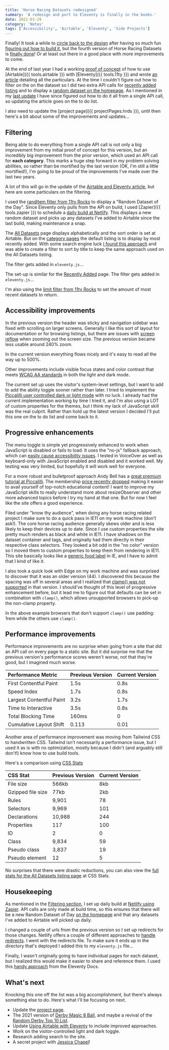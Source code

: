```yaml
---
title: 'Horse Racing Datasets redesigned'
summary: 'A redesign and port to Eleventy is finally in the books.'
date: 2021-03-29
category: 'Notes'
tags: ['Accessibility', 'Airtable', 'Eleventy', 'Side Projects']
---
```


Finally! It took a while to [circle back to the design](https://twitter.com/superterrific/status/1353047440664915969) after having so much fun [figuring out how to build it](/articles/using-airtable-with-eleventy/), but the fourth version of Horse Racing Datasets is [finally done](https://horseracingdatasets.com/)! Or at least out there in a good place with more improvements to come.

At the end of last year I had a working [proof of concept](/notes/update-on-the-end-of-the-year-to-do-list/) of how to use [Airtable]({{ tools.airtable }}) with [Eleventy]({{ tools.11ty }}) and wrote [an article](/articles/using-airtable-with-eleventy/) detailing all the particulars. At the time I couldn't figure out how to filter on the on the dataset so I did two extra API calls for [recently added listing](https://horseracingdatasets.com/recently-added/) and to display a [random dataset on the homepage](https://horseracingdatasets.com/). As I mentioned in my [last update](/notes/ugging-along/) I have since figured out how to do it all from a single API call, so updating the article goes on the to do list.

I also need to update the [project page]({{ projectPages.hrds }}), until then here's a bit about some of the improvements and updates...

## Filtering
Being able to do everything from a single API call is not only a big improvement from my initial proof of concept for this version, but an incredibly big improvement from the prior version, which used an API call for **each category**. This marks a huge step forward in my problem solving abilities, so rather than be mortified by the last version (OK, I'm still a little mortified!), I'm going to be proud of the improvements I've made over the last two years.

A lot of this will go in the update of the [Airtable and Eleventy article](/articles/using-airtable-with-eleventy/), but here are some particulars on the filtering.

I used the [randItem filter from 11ty Rocks](https://11ty.rocks/eleventyjs/data-arrays/#randomitem-filter) to display a "Random Dataset of the Day". Since Eleventy only pulls from the API on build, I used [Zapier]({{ tools.zapier }}) to schedule a [daily build at Netlify](https://zapier.com/apps/netlify/integrations/schedule/29330/start-deploys-of-netlify-sites-on-a-daily-schedule). This displays a new random dataset and picks up any datasets I've added to Airtable since the last build, making maintenance a snap.

The [All Datasets](https://horseracingdatasets.com/all/) page displays alphabetically and the sort order is set at Airtable. But on the [category pages](/articles/using-airtable-with-eleventy/#listing-by-tag) the default listing is to display by most recently added. With some search engine luck [I found this approach](https://stackoverflow.com/questions/65471629/dot-notation-in-nunjucks-sorting-isnt-working/65481434#65481434) and was able to create a filter to sort by title to keep the same approach used on the All Datasets listing.

The filter gets added in <code>eleventy.js</code>...

The set-up is similar for the [Recently Added](https://horseracingdatasets.com/recently-added/) page. The filter gets added in <code>eleventy.js</code>...

I'm also using the [limit filter from 11ty Rocks](https://11ty.rocks/eleventyjs/data-arrays/#limit-filter) to set the amount of most recent datasets to return.

## Accessibility improvements
In the previous version the header was sticky and navigation sidebar was fixed with scrolling on larger screens. Generally I like this sort of layout for documentation or for browsing listings, but there are issues with [screen reflow](https://www.w3.org/WAI/WCAG21/Understanding/reflow.html) when zooming out the screen size. The previous version became less usable around 240% zoom.

In the current version everything flows nicely and it's easy to read all the way up to 500%.

Other improvements include visible focus states and color contrast that meets [WCAG AA standards](https://www.w3.org/WAI/WCAG21/Understanding/contrast-minimum.html) in both the light and dark mode.

The current set up uses the visitor's system-level settings, but I want to add to add the ability toggle sooner rather than later. I tried to implement the [Piccalilli user controlled dark or light mode](https://piccalil.li/tutorial/create-a-user-controlled-dark-or-light-mode) with no luck. I already had the current implementation working by time I tried it, and I'm also using a LOT of custom properties for the themes, but I think my lack of JavaScript skill was the real culprit. Rather than hold up the latest version I decided I'll put this one on the to do list and come back to it.

## Progressive enhancements
The menu toggle is simple yet progressively enhanced to work when JavaScript is disabled or fails to load. It uses the "no-js" fallback approach, which can [easily cause accessibility issues](https://twitter.com/piccalilli_/status/1349730273135476741). I tested in VoiceOver as well as keyboard-only with JavaScript enabled and disabled and it worked well. My testing was very limited, but hopefully it will work well for everyone.

For a more robust and bulletproof approach Andy Bell has a [great premium tutorial at Piccalilli](https://piccalil.li/premium/build-a-fully-responsive-progressively-enhanced-burger-menu/). The membership [price recently dropped](https://twitter.com/piccalilli_/status/1372948942019760132) making it easier to avail yourself of top-notch educational content! I want to improve my JavaScript skills to really understand more about resizeObserver and other more advanced topics before I try my hand at that one. But for now I feel like the site offers a good experience.

Filed under "know thy audience", when doing any horse racing related project I make sure to do a quick pass in IE11 on my work machine (don't ask!). The core horse racing audience generally skews older and is less likely to keep their devices up to date. Since I use custom properties the site pretty much renders as black and white in IE11. I have shadows on the dataset container and tags, and originally had them directly in their respective class selectors. They looked a bit odd in the "no color" version so I moved them to custom properties to keep them from rendering in IE11. This site basically looks like a [generic food label](https://duckduckgo.com/?t=ffsb&q=generic+food+label&atb=v225-1&iax=images&ia=images) in IE, and I have to admit that I kind of like it.

I also took a quick look with Edge on my work machine and was surprised to discover that it was an older version (44). I discovered this because the spacing was off in several areas and I realized that [clamp() was not supported](https://developer.mozilla.org/en-US/docs/Web/CSS/clamp()#browser_compatibility) in that version. I should've thought of this level of progressive enhancement before, but it lead me to figure out that defaults can be set in combination with <code>clamp()</code>, which allows unsupported browsers to pick-up the non-clamp property.

In the above example browsers that don't support <code>clamp()</code> use padding: 1rem while the others use <code>clamp()</code>.

## Performance improvements
Performance improvements are no surprise when going from a site that did an API call on every page to a static site. But it did surprise me that the previous version's performance scores weren't worse, not that they're good, but I imagined much worse.


| Performance Metric | Previous Version | Current Version |
| :------------- | :---------- | :----------- |
| First Contentful Paint | 1.5s   | 0.8s    |
| Speed Index| 1.7s | 0.8s |
| Largest Contentful Paint | 3.2s | 1.7s |
| Time to Interactive | 3.5s | 0.8s |
| Total Blocking Time | 160ms | 0 |
| Cumulative Layout Shift | 0.113 | 0.01 |

Another area of performance improvement was moving from Tailwind CSS to handwritten CSS. Tailwind isn't necessarily a performance issue, but I used it as is with no optimization, mostly because I didn't (and arguably still don't!) know how to use build tools.

Here's a comparison using [CSS Stats](https://cssstats.com/)

| CSS Stat | Previous Version | Current Version |
| :------------- | :---------- | :----------- |
| File size | 566kb   | 8kb    |
| Gzipped file size | 77kb | 2kb |
| Rules | 9,901 | 78 |
| Selectors | 9,969 | 101 |
| Declarations | 10,988 | 244 |
| Properties | 117 | 100 |
| ID | 2 | 0 |
| Class | 9,834 | 59 |
| Pseudo class | 3,837 | 19 |
| Pseudo element | 12 | 5 |

No surprises that there were drastic reductions, you can also view the [full stats for the All Datasets listing page](https://cssstats.com/stats?url=https%3A%2F%2Fhorseracingdatasets.com%2Fall%2F) at CSS Stats.

## Housekeeping
As mentioned in the [Filtering section](#filtering), I set up daily build at [Netlify using Zapier](https://zapier.com/apps/netlify/integrations/schedule/29330/start-deploys-of-netlify-sites-on-a-daily-schedule). API calls are only made at build time, so this ensures that there will be a new Random Dataset of Day [on the homepage](https://horseracingdatasets.com) and that any datasets I've added to Airtable will picked up daily.

I changed a couple of urls from the previous version so I set up redirects for those changes. Netlify offers a couple of different approaches to [handle redirects](https://docs.netlify.com/routing/redirects/). I went with the redirects file. To make sure it ends up in the directory that's deployed I added this to my <code>eleventy.js</code> file...

Finally, I wasn't originally going to have individual pages for each dataset, but I realized this would make it easier to share and reference them. I used this [handy approach](https://www.11ty.dev/docs/pages-from-data/) from the Eleventy Docs.

## What's next
Knocking this one off the list was a big accomplishment, but there's always something else to do. Here's what I'll be focusing on next.

* Update the [project page](https://danabyerly.com/projects/horse-racing-datasets/).
* The 2021 version of [Derby Magic 8 Ball](https://danabyerly.com/projects/kentucky-derby-magic-8-ball/), and maybe a revival of the [Random Derby Top 10 List](http://www.exactamundo.org/2018/04/16/2018-kentucky-derby-random-top-10-generator/).
* Update [Using Airtable with Eleventy](/articles/using-airtable-with-eleventy/) to include improved approaches.
* Work on the visitor-controlled light and dark toggle.
* Research adding search to the site.
* A secret project with [Jessica Chapel](http://twitter.com/railbird)!
